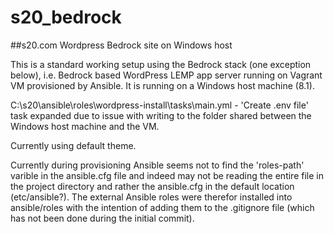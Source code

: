 # s20_bedrock
##s20.com Wordpress Bedrock site on Windows host

This is a standard working setup using the Bedrock stack (one exception below), i.e. Bedrock based WordPress LEMP app server running on Vagrant VM provisioned by Ansible. It is running on a Windows host machine (8.1).

C:\s20\ansible\roles\wordpress-install\tasks\main.yml - 'Create .env file' task expanded due to issue with writing to the folder shared between the Windows host machine and the VM.

Currently using default theme.

Currently during provisioning Ansible seems not to find the 'roles-path' varible in the ansible.cfg file and indeed may not be reading the entire file in the project directory and rather the ansible.cfg in the default location (etc/ansible?). The external Ansible roles were therefor installed into ansible/roles with the intention of adding them to the .gitignore file (which has not been done during the initial commit).
